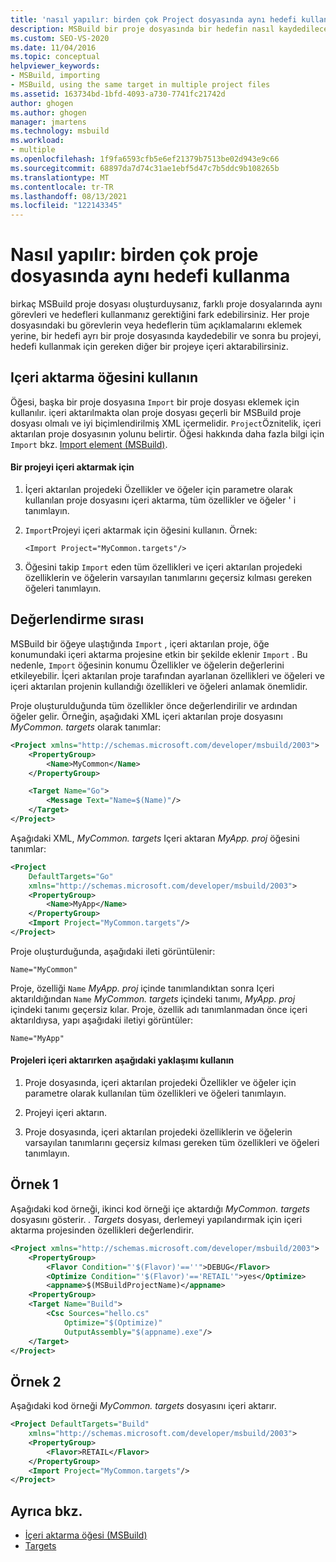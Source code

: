 ```yaml
---
title: 'nasıl yapılır: birden çok Project dosyasında aynı hedefi kullanma | Microsoft Docs'
description: MSBuild bir proje dosyasında bir hedefin nasıl kaydedileceğini ve hedefin kullanması gereken başka bir projeye nasıl içeri aktarılacağını öğrenin.
ms.custom: SEO-VS-2020
ms.date: 11/04/2016
ms.topic: conceptual
helpviewer_keywords:
- MSBuild, importing
- MSBuild, using the same target in multiple project files
ms.assetid: 163734bd-1bfd-4093-a730-7741fc21742d
author: ghogen
ms.author: ghogen
manager: jmartens
ms.technology: msbuild
ms.workload:
- multiple
ms.openlocfilehash: 1f9fa6593cfb5e6ef21379b7513be02d943e9c66
ms.sourcegitcommit: 68897da7d74c31ae1ebf5d47c7b5ddc9b108265b
ms.translationtype: MT
ms.contentlocale: tr-TR
ms.lasthandoff: 08/13/2021
ms.locfileid: "122143345"
---
```

# <a name="how-to-use-the-same-target-in-multiple-project-files"></a>Nasıl yapılır: birden çok proje dosyasında aynı hedefi kullanma

birkaç MSBuild proje dosyası oluşturduysanız, farklı proje dosyalarında aynı görevleri ve hedefleri kullanmanız gerektiğini fark edebilirsiniz. Her proje dosyasındaki bu görevlerin veya hedeflerin tüm açıklamalarını eklemek yerine, bir hedefi ayrı bir proje dosyasında kaydedebilir ve sonra bu projeyi, hedefi kullanmak için gereken diğer bir projeye içeri aktarabilirsiniz.

## <a name="use-the-import-element"></a>Içeri aktarma öğesini kullanın

Öğesi, başka bir proje dosyasına `Import` bir proje dosyası eklemek için kullanılır. içeri aktarılmakta olan proje dosyası geçerli bir MSBuild proje dosyası olmalı ve iyi biçimlendirilmiş XML içermelidir. `Project`Öznitelik, içeri aktarılan proje dosyasının yolunu belirtir. Öğesi hakkında daha fazla bilgi için `Import` bkz. [Import element (MSBuild)](../msbuild/import-element-msbuild.md).

#### <a name="to-import-a-project"></a>Bir projeyi içeri aktarmak için

1. İçeri aktarılan projedeki Özellikler ve öğeler için parametre olarak kullanılan proje dosyasını içeri aktarma, tüm özellikler ve öğeler ' i tanımlayın.

2. `Import`Projeyi içeri aktarmak için öğesini kullanın. Örnek:

     `<Import Project="MyCommon.targets"/>`

3. Öğesini takip `Import` eden tüm özellikleri ve içeri aktarılan projedeki özelliklerin ve öğelerin varsayılan tanımlarını geçersiz kılması gereken öğeleri tanımlayın.

## <a name="order-of-evaluation"></a>Değerlendirme sırası

 MSBuild bir öğeye ulaştığında `Import` , içeri aktarılan proje, öğe konumundaki içeri aktarma projesine etkin bir şekilde eklenir `Import` . Bu nedenle, `Import` öğesinin konumu Özellikler ve öğelerin değerlerini etkileyebilir. İçeri aktarılan proje tarafından ayarlanan özellikleri ve öğeleri ve içeri aktarılan projenin kullandığı özellikleri ve öğeleri anlamak önemlidir.

 Proje oluşturulduğunda tüm özellikler önce değerlendirilir ve ardından öğeler gelir. Örneğin, aşağıdaki XML içeri aktarılan proje dosyasını *MyCommon. targets* olarak tanımlar:

```xml
<Project xmlns="http://schemas.microsoft.com/developer/msbuild/2003">
    <PropertyGroup>
        <Name>MyCommon</Name>
    </PropertyGroup>

    <Target Name="Go">
        <Message Text="Name=$(Name)"/>
    </Target>
</Project>
```

 Aşağıdaki XML, *MyCommon. targets* Içeri aktaran *MyApp. proj* öğesini tanımlar:

```xml
<Project
    DefaultTargets="Go"
    xmlns="http://schemas.microsoft.com/developer/msbuild/2003">
    <PropertyGroup>
        <Name>MyApp</Name>
    </PropertyGroup>
    <Import Project="MyCommon.targets"/>
</Project>
```

 Proje oluşturduğunda, aşağıdaki ileti görüntülenir:

 `Name="MyCommon"`

 Proje, özelliği `Name` *MyApp. proj* içinde tanımlandıktan sonra Içeri aktarıldığından `Name` *MyCommon. targets* içindeki tanımı, *MyApp. proj* içindeki tanımı geçersiz kılar. Proje, özellik adı tanımlanmadan önce içeri aktarıldıysa, yapı aşağıdaki iletiyi görüntüler:

 `Name="MyApp"`

#### <a name="use-the-following-approach-when-importing-projects"></a>Projeleri içeri aktarırken aşağıdaki yaklaşımı kullanın

1. Proje dosyasında, içeri aktarılan projedeki Özellikler ve öğeler için parametre olarak kullanılan tüm özellikleri ve öğeleri tanımlayın.

2. Projeyi içeri aktarın.

3. Proje dosyasında, içeri aktarılan projedeki özelliklerin ve öğelerin varsayılan tanımlarını geçersiz kılması gereken tüm özellikleri ve öğeleri tanımlayın.

## <a name="example-1"></a>Örnek 1

 Aşağıdaki kod örneği, ikinci kod örneği içe aktardığı *MyCommon. targets* dosyasını gösterir. *. Targets* dosyası, derlemeyi yapılandırmak için içeri aktarma projesinden özellikleri değerlendirir.

```xml
<Project xmlns="http://schemas.microsoft.com/developer/msbuild/2003">
    <PropertyGroup>
        <Flavor Condition="'$(Flavor)'==''">DEBUG</Flavor>
        <Optimize Condition="'$(Flavor)'=='RETAIL'">yes</Optimize>
        <appname>$(MSBuildProjectName)</appname>
    <PropertyGroup>
    <Target Name="Build">
        <Csc Sources="hello.cs"
            Optimize="$(Optimize)"
            OutputAssembly="$(appname).exe"/>
    </Target>
</Project>
```

## <a name="example-2"></a>Örnek 2

 Aşağıdaki kod örneği *MyCommon. targets* dosyasını içeri aktarır.

```xml
<Project DefaultTargets="Build"
    xmlns="http://schemas.microsoft.com/developer/msbuild/2003">
    <PropertyGroup>
        <Flavor>RETAIL</Flavor>
    </PropertyGroup>
    <Import Project="MyCommon.targets"/>
</Project>
```

## <a name="see-also"></a>Ayrıca bkz.

- [İçeri aktarma öğesi (MSBuild)](../msbuild/import-element-msbuild.md)
- [Targets](../msbuild/msbuild-targets.md)
